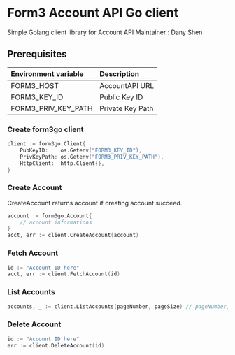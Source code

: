 # Form3 Account API Go client

Simple Golang client library for Account API
Maintainer : Dany Shen

## Prerequisites
| Environment variable | Description                                |
|:---------------------|:-------------------------------------------|
| FORM3_HOST           | AccountAPI URL                             |
| FORM3_KEY_ID         | Public Key ID                              |
| FORM3_PRIV_KEY_PATH  | Private Key Path                           |

### Create form3go client
```go
client := form3go.Client{
    PubKeyID:    os.Getenv("FORM3_KEY_ID"),
    PrivKeyPath: os.Getenv("FORM3_PRIV_KEY_PATH"),
    HttpClient:  http.Client{},
}
```

### Create Account
CreateAccount returns account if creating account succeed.
```go
account := form3go.Account{
    // account informations
}
acct, err := client.CreateAccount(account)
```

### Fetch Account
```go
id := "Account ID here"
acct, err := client.FetchAccount(id)
```

### List Accounts
```go
accounts, _ := client.ListAccounts(pageNumber, pageSize) // pageNumber, pageSize are int values
```

### Delete Account
```go
id := "Account ID here"
err := client.DeleteAccount(id)
```
